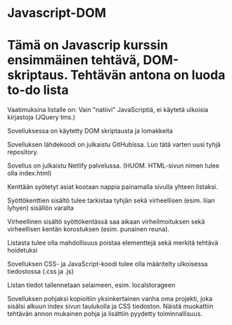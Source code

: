 # Javascript-DOM
# Tämä on Javascrip kurssin ensimmäinen tehtävä, DOM-skriptaus. Tehtävän antona on luoda to-do lista

Vaatimuksina listalle on:
Vain "natiivi" JavaScriptiä, ei käytetä ulkoisia kirjastoja  (JQuery tms.)

Sovelluksessa on käytetty DOM skriptausta ja lomakkeita 

Sovelluksen lähdekoodi on julkaistu GitHubissa. Luo tätä varten uusi tyhjä repository. 

Sovellus on julkaistu Netlify palvelussa.  (HUOM. HTML-sivun nimen tulee olla index.html)

Kenttään syötetyt asiat kootaan nappia painamalla sivulla yhteen listaksi.  

Syöttökenttien sisältö tulee tarkistaa tyhjän sekä virheellisen (esim. liian lyhyen) sisällön varalta

Virheellinen sisältö syöttökentässä saa aikaan virheilmoituksen sekä virheellisen kentän korostuksen (esim. punainen reuna).

Listasta tulee olla mahdollisuus poistaa elementtejä sekä merkitä tehtävä hoidetuksi

Sovelluksen CSS- ja JavaScript-koodi tulee olla määritelty ulkoisessa tiedostossa (.css ja .js)

Listan tiedot tallennetaan selaimeen, esim. localstorageen

Sovelluksen pohjaksi kopioitiin yksinkertainen vanha oma projekti, joka sisälsi alkuun index sivun taulukolla ja CSS tiedoston. Näistä muokattiin tehtävän annon mukainen pohja ja lisättiin pyydetty toiminnallisuus.
